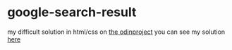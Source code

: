 # google-search-result
my difficult solution in html/css on [the odinproject](http://http://www.theodinproject.com/web-development-101/html-css)
you can see my solution [here](https://htmlpreview.github.io/?https://github.com/biif2010/google-search-result/blob/master/search.html)
